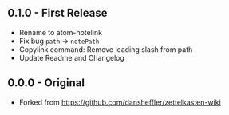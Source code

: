 ## 0.1.0 - First Release
* Rename to atom-notelink
* Fix bug `path` -> `notePath`
* Copylink command: Remove leading slash from path
* Update Readme and Changelog

## 0.0.0 - Original
* Forked from https://github.com/dansheffler/zettelkasten-wiki
